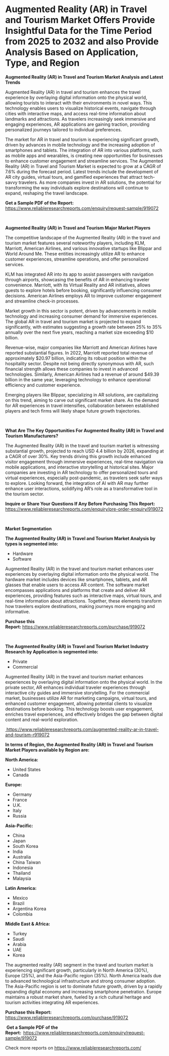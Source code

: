 <p><h1>Augmented Reality (AR) in Travel and Tourism Market Offers Provide Insightful Data for the Time Period from 2025 to 2032 and also Provide Analysis Based on Application, Type, and Region</h1></p><p><strong>Augmented Reality (AR) in Travel and Tourism Market Analysis and Latest Trends</strong></p>
<p><p>Augmented Reality (AR) in travel and tourism enhances the travel experience by overlaying digital information onto the physical world, allowing tourists to interact with their environments in novel ways. This technology enables users to visualize historical events, navigate through cities with interactive maps, and access real-time information about landmarks and attractions. As travelers increasingly seek immersive and engaging experiences, AR applications are gaining traction, providing personalized journeys tailored to individual preferences.</p><p>The market for AR in travel and tourism is experiencing significant growth, driven by advances in mobile technology and the increasing adoption of smartphones and tablets. The integration of AR into various platforms, such as mobile apps and wearables, is creating new opportunities for businesses to enhance customer engagement and streamline services. The Augmented Reality (AR) in Travel and Tourism Market is expected to grow at a CAGR of 7.6% during the forecast period. Latest trends include the development of AR city guides, virtual tours, and gamified experiences that attract tech-savvy travelers. As more companies invest in AR solutions, the potential for transforming the way individuals explore destinations will continue to expand, reshaping the travel landscape.</p></p>
<p><strong>Get a Sample PDF of the Report:&nbsp;</strong> <a href="https://www.reliableresearchreports.com/enquiry/request-sample/919072?utm_campaign=3265&utm_medium=2&utm_source=Github&utm_content=ia&utm_term=11032025&utm_id=augmented-reality-ar-in-travel-and-tourism">https://www.reliableresearchreports.com/enquiry/request-sample/919072</a></p>
<p>&nbsp;</p>
<p><strong>Augmented Reality (AR) in Travel and Tourism Major Market Players</strong></p>
<p><p>The competitive landscape of the Augmented Reality (AR) in the travel and tourism market features several noteworthy players, including KLM, Marriott, American Airlines, and various innovative startups like Blippar and World Around Me. These entities increasingly utilize AR to enhance customer experiences, streamline operations, and offer personalized services.</p><p>KLM has integrated AR into its app to assist passengers with navigation through airports, showcasing the benefits of AR in enhancing traveler convenience. Marriott, with its Virtual Reality and AR initiatives, allows guests to explore hotels before booking, significantly influencing consumer decisions. American Airlines employs AR to improve customer engagement and streamline check-in processes.</p><p>Market growth in this sector is potent, driven by advancements in mobile technology and increasing consumer demand for immersive experiences. The global AR in travel and tourism market is projected to expand significantly, with estimates suggesting a growth rate between 25% to 35% annually over the next five years, reaching a market size exceeding $10 billion.</p><p>Revenue-wise, major companies like Marriott and American Airlines have reported substantial figures. In 2022, Marriott reported total revenue of approximately $20.97 billion, indicating its robust position within the hospitality sector. Despite not being directly synonymous with AR, such financial strength allows these companies to invest in advanced technologies. Similarly, American Airlines had a revenue of around $49.39 billion in the same year, leveraging technology to enhance operational efficiency and customer experience.</p><p>Emerging players like Blippar, specializing in AR solutions, are capitalizing on this trend, aiming to carve out significant market share. As the demand for AR experiences in travel intensifies, collaboration between established players and tech firms will likely shape future growth trajectories.</p></p>
<p>&nbsp;</p>
<p><strong>What Are The Key Opportunities For Augmented Reality (AR) in Travel and Tourism Manufacturers?</strong></p>
<p><p>The Augmented Reality (AR) in the travel and tourism market is witnessing substantial growth, projected to reach USD 4.4 billion by 2026, expanding at a CAGR of over 30%. Key trends driving this growth include enhanced visitor engagement through immersive experiences, real-time navigation via mobile applications, and interactive storytelling at historical sites. Major companies are investing in AR technology to offer personalized tours and virtual experiences, especially post-pandemic, as travelers seek safer ways to explore. Looking forward, the integration of AI with AR may further enhance user interactions, solidifying AR’s role as a transformative tool in the tourism sector.</p></p>
<p><strong>Inquire or Share Your Questions If Any Before Purchasing This Report:</strong> <a href="https://www.reliableresearchreports.com/enquiry/pre-order-enquiry/919072?utm_campaign=3265&utm_medium=2&utm_source=Github&utm_content=ia&utm_term=11032025&utm_id=augmented-reality-ar-in-travel-and-tourism">https://www.reliableresearchreports.com/enquiry/pre-order-enquiry/919072</a></p>
<p>&nbsp;</p>
<p><strong>Market Segmentation</strong></p>
<p><strong>The Augmented Reality (AR) in Travel and Tourism Market Analysis by types is segmented into:</strong></p>
<p><ul><li>Hardware</li><li>Software</li></ul></p>
<p><p>Augmented Reality (AR) in the travel and tourism market enhances user experiences by overlaying digital information onto the physical world. The hardware market includes devices like smartphones, tablets, and AR glasses that enable users to access AR content. The software market encompasses applications and platforms that create and deliver AR experiences, providing features such as interactive maps, virtual tours, and real-time information about attractions. Together, these elements transform how travelers explore destinations, making journeys more engaging and informative.</p></p>
<p><strong>Purchase this Report:&nbsp;</strong><a href="https://www.reliableresearchreports.com/purchase/919072?utm_campaign=3265&utm_medium=2&utm_source=Github&utm_content=ia&utm_term=11032025&utm_id=augmented-reality-ar-in-travel-and-tourism">https://www.reliableresearchreports.com/purchase/919072</a></p>
<p>&nbsp;</p>
<p><strong>The Augmented Reality (AR) in Travel and Tourism Market Industry Research by Application is segmented into:</strong></p>
<p><ul><li>Private</li><li>Commercial</li></ul></p>
<p><p>Augmented Reality (AR) in the travel and tourism market enhances experiences by overlaying digital information onto the physical world. In the private sector, AR enhances individual traveler experiences through interactive city guides and immersive storytelling. For the commercial market, businesses utilize AR for marketing campaigns, virtual tours, and enhanced customer engagement, allowing potential clients to visualize destinations before booking. This technology boosts user engagement, enriches travel experiences, and effectively bridges the gap between digital content and real-world exploration.</p></p>
<p><a href="https://www.reliableresearchreports.com/augmented-reality-ar-in-travel-and-tourism-r919072?utm_campaign=3265&utm_medium=2&utm_source=Github&utm_content=ia&utm_term=11032025&utm_id=augmented-reality-ar-in-travel-and-tourism">&nbsp;https://www.reliableresearchreports.com/augmented-reality-ar-in-travel-and-tourism-r919072</a></p>
<p><strong>In terms of Region, the Augmented Reality (AR) in Travel and Tourism Market Players available by Region are:</strong></p>
<p>
    <p> <strong> North America: </strong>
        <ul>
            <li>United States</li>
            <li>Canada</li>
        </ul>
        </p> 
    <p> <strong> Europe: </strong>
        <ul>
            <li>Germany</li>
            <li>France</li>
            <li>U.K.</li>
            <li>Italy</li>
            <li>Russia</li>
        </ul>
        </p> 
    <p> <strong> Asia-Pacific: </strong>
        <ul>
            <li>China</li>
            <li>Japan</li>
            <li>South Korea</li>
            <li>India</li>
            <li>Australia</li>
            <li>China Taiwan</li>
            <li>Indonesia</li>
            <li>Thailand</li>
            <li>Malaysia</li>
        </ul>
        </p> 
    <p> <strong> Latin America: </strong>
        <ul>
            <li>Mexico</li>
            <li>Brazil</li>
            <li>Argentina Korea</li>
            <li>Colombia</li>
        </ul>
        </p> 
    <p> <strong> Middle East & Africa: </strong>
        <ul>
            <li>Turkey</li>
            <li>Saudi</li>
            <li>Arabia</li>
            <li>UAE</li>
            <li>Korea</li>
        </ul>
    </p>
    </p>
<p><p>The augmented reality (AR) segment in the travel and tourism market is experiencing significant growth, particularly in North America (30%), Europe (25%), and the Asia-Pacific region (35%). North America leads due to advanced technological infrastructure and strong consumer adoption. The Asia-Pacific region is set to dominate future growth, driven by a rapidly expanding digital economy and increasing smartphone penetration. Europe maintains a robust market share, fueled by a rich cultural heritage and tourism activities integrating AR experiences.</p></p>
<p><strong>Purchase this Report: </strong><a href="https://www.reliableresearchreports.com/purchase/919072?utm_campaign=3265&utm_medium=2&utm_source=Github&utm_content=ia&utm_term=11032025&utm_id=augmented-reality-ar-in-travel-and-tourism">https://www.reliableresearchreports.com/purchase/919072</a></p>
<p>&nbsp;<strong>Get a Sample PDF of the Report:&nbsp;&nbsp;</strong><a href="https://www.reliableresearchreports.com/enquiry/request-sample/919072?utm_campaign=3265&utm_medium=2&utm_source=Github&utm_content=ia&utm_term=11032025&utm_id=augmented-reality-ar-in-travel-and-tourism">https://www.reliableresearchreports.com/enquiry/request-sample/919072</a></p>
<p><strong></strong></p>
<p>Check more reports on <a href="https://www.reliableresearchreports.com/?utm_campaign=3265&utm_medium=2&utm_source=Github&utm_content=ia&utm_term=11032025&utm_id=augmented-reality-ar-in-travel-and-tourism">https://www.reliableresearchreports.com/</a></p>